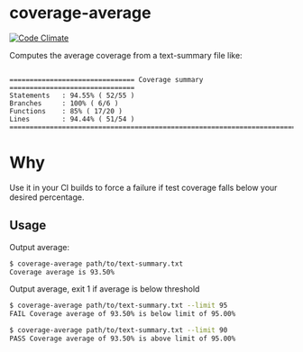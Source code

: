 # coverage-average
[![Code Climate](https://codeclimate.com/github/faceleg/coverage-average/badges/gpa.svg)](https://codeclimate.com/github/faceleg/coverage-average)

Computes the average coverage from a text-summary file like:

```TEXT

=============================== Coverage summary ===============================
Statements   : 94.55% ( 52/55 )
Branches     : 100% ( 6/6 )
Functions    : 85% ( 17/20 )
Lines        : 94.44% ( 51/54 )
================================================================================
```

# Why

Use it in your CI builds to force a failure if test coverage falls below your desired percentage.

## Usage

Output average:

```BASH
$ coverage-average path/to/text-summary.txt
Coverage average is 93.50%
```

Output average, exit 1 if average is below threshold

```BASH
$ coverage-average path/to/text-summary.txt --limit 95
FAIL Coverage average of 93.50% is below limit of 95.00%
```

```BASH
$ coverage-average path/to/text-summary.txt --limit 90
PASS Coverage average of 93.50% is above limit of 95.00%
```
